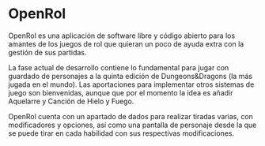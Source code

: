 # OpenRol

OpenRol es una aplicación de software libre y código abierto para los amantes de los juegos de rol que quieran un poco de ayuda extra con la gestión 
de sus partidas.

La fase actual de desarrollo contiene lo fundamental para jugar con guardado de personajes a la quinta edición de Dungeons&Dragons (la más jugada en el mundo).
Las aportaciones para implementar otros sistemas de juego son bienvenidas, aunque que por el momento la idea es añadir Aquelarre y Canción de Hielo y Fuego. 

OpenRol cuenta con un apartado de dados para realizar tiradas varias, con modificadores y opciones, así como una pantalla de personaje desde la que se
puede tirar en cada habilidad con sus respectivas modificaciones.
